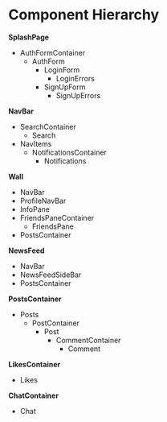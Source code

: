 # Component Hierarchy


**SplashPage**

  - AuthFormContainer
    - AuthForm
      - LoginForm
        - LoginErrors
      - SignUpForm
        - SignUpErrors

**NavBar**

  - SearchContainer
    - Search
  - NavItems
    - NotificationsContainer
      - Notifications

**Wall**

  - NavBar
  - ProfileNavBar
  - InfoPane
  - FriendsPaneContainer
      - FriendsPane
  - PostsContainer

**NewsFeed**

  - NavBar
  - NewsFeedSideBar
  - PostsContainer

**PostsContainer**

  - Posts
    - PostContainer
      - Post
          - CommentContainer
            - Comment 

**LikesContainer**

  - Likes


**ChatContainer**

  - Chat





